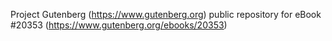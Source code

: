 Project Gutenberg (https://www.gutenberg.org) public repository for eBook #20353 (https://www.gutenberg.org/ebooks/20353)
